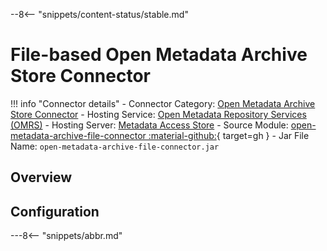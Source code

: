 <!-- SPDX-License-Identifier: CC-BY-4.0 -->
<!-- Copyright Contributors to the ODPi Egeria project. -->

--8<-- "snippets/content-status/stable.md"

# File-based Open Metadata Archive Store Connector

!!! info "Connector details"
    - Connector Category: [Open Metadata Archive Store Connector](/connectors/#open-metadata-archive-store-connectors)
    - Hosting Service: [Open Metadata Repository Services (OMRS)](/services/omrs)
    - Hosting Server: [Metadata Access Store](/concepts/metadata-access-store)
    - Source Module: [open-metadata-archive-file-connector :material-github:](https://github.com/odpi/egeria/tree/master/open-metadata-implementation/adapters/open-connectors/repository-services-connectors/open-metadata-archive-connectors/open-metadata-archive-file-connector){ target=gh }
    - Jar File Name: `open-metadata-archive-file-connector.jar`

## Overview

## Configuration

---8<-- "snippets/abbr.md"